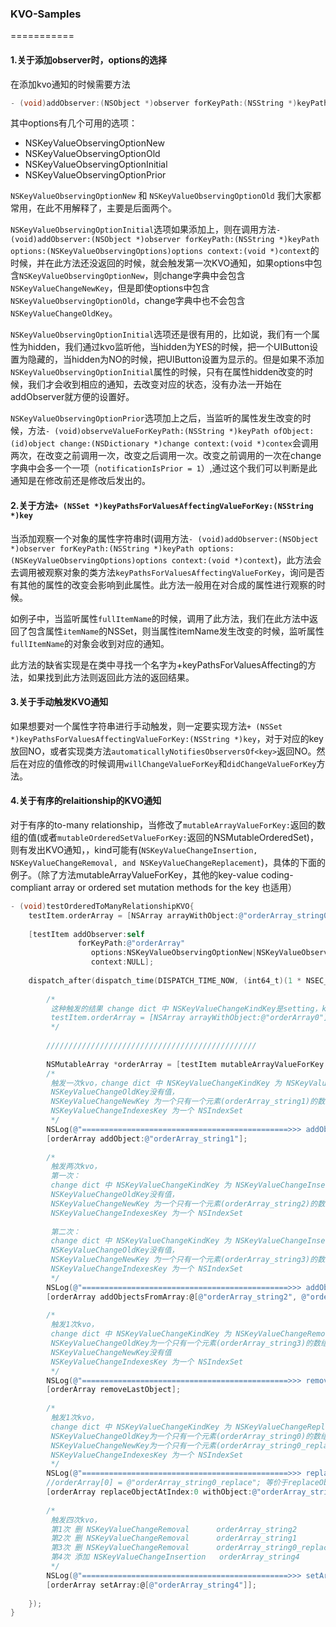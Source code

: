 ### KVO-Samples
===========

#### 1.关于添加observer时，options的选择

在添加kvo通知的时候需要方法
```objective-c
- (void)addObserver:(NSObject *)observer forKeyPath:(NSString *)keyPath options:(NSKeyValueObservingOptions)options context:(void *)context;
```
其中options有几个可用的选项：
* NSKeyValueObservingOptionNew
* NSKeyValueObservingOptionOld
* NSKeyValueObservingOptionInitial
* NSKeyValueObservingOptionPrior

`NSKeyValueObservingOptionNew` 和 `NSKeyValueObservingOptionOld` 我们大家都常用，在此不用解释了，主要是后面两个。

`NSKeyValueObservingOptionInitial`选项如果添加上，则在调用方法`- (void)addObserver:(NSObject *)observer forKeyPath:(NSString *)keyPath options:(NSKeyValueObservingOptions)options context:(void *)context`的时候，并在此方法还没返回的时候，就会触发第一次KVO通知，如果options中包含`NSKeyValueObservingOptionNew`，则change字典中会包含`NSKeyValueChangeNewKey`，但是即使options中包含`NSKeyValueObservingOptionOld`，change字典中也不会包含`NSKeyValueChangeOldKey`。

`NSKeyValueObservingOptionInitial`选项还是很有用的，比如说，我们有一个属性为hidden，我们通过kvo监听他，当hidden为YES的时候，把一个UIButton设置为隐藏的，当hidden为NO的时候，把UIButton设置为显示的。但是如果不添加`NSKeyValueObservingOptionInitial`属性的时候，只有在属性hidden改变的时候，我们才会收到相应的通知，去改变对应的状态，没有办法一开始在addObserver就方便的设置好。

`NSKeyValueObservingOptionPrior`选项加上之后，当监听的属性发生改变的时候，方法`- (void)observeValueForKeyPath:(NSString *)keyPath ofObject:(id)object change:(NSDictionary *)change context:(void *)contex`会调用两次，在改变之前调用一次，改变之后调用一次。改变之前调用的一次在change字典中会多一个一项（`notificationIsPrior = 1`）,通过这个我们可以判断是此通知是在修改前还是修改后发出的。


#### 2.关于方法`+ (NSSet *)keyPathsForValuesAffectingValueForKey:(NSString *)key`

当添加观察一个对象的属性字符串时(调用方法`- (void)addObserver:(NSObject *)observer forKeyPath:(NSString *)keyPath options:(NSKeyValueObservingOptions)options context:(void *)context`)，此方法会去调用被观察对象的类方法`keyPathsForValuesAffectingValueForKey`，询问是否有其他的属性的改变会影响到此属性。此方法一般用在对合成的属性进行观察的时候。

如例子中，当监听属性`fullItemName`的时候，调用了此方法，我们在此方法中返回了包含属性`itemName`的NSSet，则当属性itemName发生改变的时候，监听属性`fullItemName`的对象会收到对应的通知。

此方法的缺省实现是在类中寻找一个名字为+keyPathsForValuesAffecting<Key>的方法，如果找到此方法则返回此方法的返回结果。


#### 3.关于手动触发KVO通知

如果想要对一个属性字符串进行手动触发，则一定要实现方法`+ (NSSet *)keyPathsForValuesAffectingValueForKey:(NSString *)key`，对于对应的key放回NO，或者实现类方法`automaticallyNotifiesObserversOf<key>`返回NO。然后在对应的值修改的时候调用`willChangeValueForKey`和`didChangeValueForKey`方法。


#### 4.关于有序的relaitionship的KVO通知

对于有序的to-many relationship，当修改了`mutableArrayValueForKey:`返回的数组的值(或者`mutableOrderedSetValueForKey:`返回的NSMutableOrderedSet)，则有发出KVO通知，，kind可能有(`NSKeyValueChangeInsertion, NSKeyValueChangeRemoval, and NSKeyValueChangeReplacement`)，具体的下面的例子。（除了方法mutableArrayValueForKey，其他的key-value coding-compliant array or ordered set mutation methods for the key 也适用）


```objective-c
- (void)testOrderedToManyRelationshipKVO{
    testItem.orderArray = [NSArray arrayWithObject:@"orderArray_string0"];
    
    [testItem addObserver:self
               forKeyPath:@"orderArray"
                  options:NSKeyValueObservingOptionNew|NSKeyValueObservingOptionOld
                  context:NULL];
    
    dispatch_after(dispatch_time(DISPATCH_TIME_NOW, (int64_t)(1 * NSEC_PER_SEC)), dispatch_get_main_queue(), ^{
        
        /*
         这种触发的结果 change dict 中 NSKeyValueChangeKindKey是setting，kind为1 (NSKeyValueChangeSetting)
         testItem.orderArray = [NSArray arrayWithObject:@"orderArray0"];
         */
        
        ///////////////////////////////////////////////
        
        NSMutableArray *orderArray = [testItem mutableArrayValueForKey:@"orderArray"];
        /*
         触发一次kvo，change dict 中 NSKeyValueChangeKindKey 为 NSKeyValueChangeInsertion
         NSKeyValueChangeOldKey没有值， 
         NSKeyValueChangeNewKey 为一个只有一个元素(orderArray_string1)的数组
         NSKeyValueChangeIndexesKey 为一个 NSIndexSet
         */
        NSLog(@"==============================================>>> addObject");
        [orderArray addObject:@"orderArray_string1"];
        
        /*
         触发两次kvo，
         第一次：
         change dict 中 NSKeyValueChangeKindKey 为 NSKeyValueChangeInsertion
         NSKeyValueChangeOldKey没有值，
         NSKeyValueChangeNewKey 为一个只有一个元素(orderArray_string2)的数组
         NSKeyValueChangeIndexesKey 为一个 NSIndexSet
         
         第二次：
         change dict 中 NSKeyValueChangeKindKey 为 NSKeyValueChangeInsertion
         NSKeyValueChangeOldKey没有值，
         NSKeyValueChangeNewKey 为一个只有一个元素(orderArray_string3)的数组
         NSKeyValueChangeIndexesKey 为一个 NSIndexSet
         */
        NSLog(@"==============================================>>> addObjectsFromArray");
        [orderArray addObjectsFromArray:@[@"orderArray_string2", @"orderArray_string3"]];
        
        /*
         触发1次kvo，
         change dict 中 NSKeyValueChangeKindKey 为 NSKeyValueChangeRemoval
         NSKeyValueChangeOldKey为一个只有一个元素(orderArray_string3)的数组，
         NSKeyValueChangeNewKey没有值
         NSKeyValueChangeIndexesKey 为一个 NSIndexSet
         */
        NSLog(@"==============================================>>> removeLastObject");
        [orderArray removeLastObject];
        
        /*
         触发1次kvo，
         change dict 中 NSKeyValueChangeKindKey 为 NSKeyValueChangeReplacement
         NSKeyValueChangeOldKey为一个只有一个元素(orderArray_string0)的数组，
         NSKeyValueChangeNewKey为一个只有一个元素(orderArray_string0_replace)的数组
         NSKeyValueChangeIndexesKey 为一个 NSIndexSet
         */
        NSLog(@"==============================================>>> replaceObject");
        //orderArray[0] = @"orderArray_string0_replace"; 等价于replaceObjectAtIndex
        [orderArray replaceObjectAtIndex:0 withObject:@"orderArray_string0_replace"];
        
        /*
         触发四次kvo，
         第1次 删 NSKeyValueChangeRemoval      orderArray_string2
         第2次 删 NSKeyValueChangeRemoval      orderArray_string1
         第3次 删 NSKeyValueChangeRemoval      orderArray_string0_replace
         第4次 添加 NSKeyValueChangeInsertion   orderArray_string4
         */
        NSLog(@"==============================================>>> setArray");
        [orderArray setArray:@[@"orderArray_string4"]];
        
    });
}
```




























